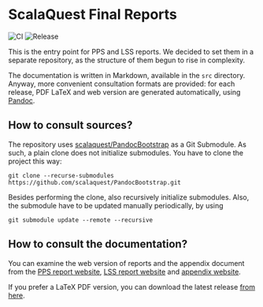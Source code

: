 # ScalaQuest Final Reports

![CI](https://github.com/scalaquest/Reports/workflows/CI/badge.svg)
![Release](https://img.shields.io/github/v/release/scalaquest/Reports?label=Release)

This is the entry point for PPS and LSS reports. We decided to set them in a
separate repository, as the structure of them begun to rise in complexity.

The documentation is written in Markdown, available in the `src` directory. Anyway, more convenient consultation formats 
are provided: for
each release, PDF LaTeX and web version are generated automatically, using [Pandoc](https://pandoc.org/index.html).

## How to consult sources?

The repository uses [scalaquest/PandocBootstrap](https://github.com/scalaquest/PandocBootstrap) as a Git Submodule. As such, a plain clone does not initialize submodules. You have to clone the project this way:

```
git clone --recurse-submodules https://github.com/scalaquest/PandocBootstrap.git
```

Besides performing the clone, also recursively initialize submodules. Also, the submodule have to be updated manually periodically, by using

```
git submodule update --remote --recursive
```

## How to consult the documentation?

You can examine the web version of reports and the appendix document from the
[PPS report website](https://scalaquest.github.io/Reports/docs/pps-report.html),
[LSS report website](https://scalaquest.github.io/Reports/docs/lss-report.html) and
[appendix website](https://scalaquest.github.io/Reports/docs/appendix.html).

If you prefer a LaTeX PDF version, you can download the latest release 
[from here](https://github.com/scalaquest/Reports/releases/latest).
